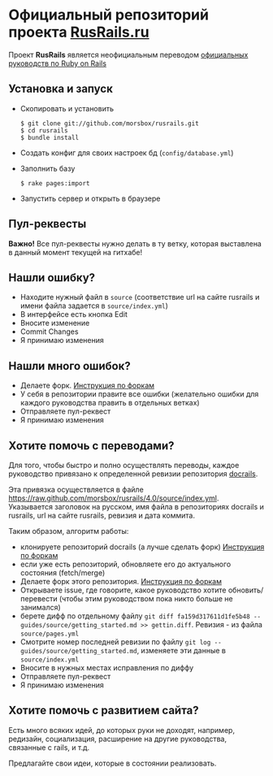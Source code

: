Официальный репозиторий проекта [RusRails.ru](http://rusrails.ru)
=================================================================

Проект **RusRails** является неофициальным переводом [официальных руководств по Ruby on Rails](http://guides.rubyonrails.org/)

Установка и запуск
------------------

* Скопировать и установить

    ```
    $ git clone git://github.com/morsbox/rusrails.git
    $ cd rusrails
    $ bundle install
    ```

* Создать конфиг для своих настроек бд (`config/database.yml`)

* Заполнить базу

    ```
    $ rake pages:import
    ```

* Запустить сервер и открыть в браузере

Пул-реквесты
-----------

**Важно!** Все пул-реквесты нужно делать в ту ветку, которая выставлена в данный момент текущей на гитхабе!

Нашли ошибку?
-------------

* Находите нужный файл в `source` (соответствие url на сайте rusrails и имени файла задается в `source/index.yml`)
* В интерфейсе есть кнопка Edit
* Вносите изменение
* Commit Changes
* Я принимаю изменения

Нашли много ошибок?
-------------------

* Делаете форк. [Инструкция по форкам](http://help.github.com/fork-a-repo/)
* У себя в репозитории правите все ошибки (желательно ошибки для каждого руководства править в отдельных ветках)
* Отправляете пул-реквест
* Я принимаю изменения

Хотите помочь с переводами?
---------------------------

Для того, чтобы быстро и полно осуществлять переводы, каждое руководство привязано к определенной ревизии репозитория [docrails](https://github.com/lifo/docrails).

Эта привязка осуществляется в файле https://raw.github.com/morsbox/rusrails/4.0/source/index.yml. Указывается заголовок на русском, имя файла в репозиториях docrails и rusrails, url на сайте rusrails, ревизия и дата коммита.

Таким образом, алгоритм работы:

* клонируете репозиторий docrails (а лучше сделать форк) [Инструкция по форкам](http://help.github.com/fork-a-repo/)
* если уже есть репозиторий, обновляете его до актуального состояния (fetch/merge)
* Делаете форк этого репозитория. [Инструкция по форкам](http://help.github.com/fork-a-repo/)
* Открываете issue, где говорите, какое руководство хотите обновить/перевести (чтобы этим руководством пока никто больше не занимался)
* берете дифф по отдельному файлу `git diff fa159d317611d1fe5b48 -- guides/source/getting_started.md >> gettin.diff`. Ревизия - из файла `source/pages.yml`
* Смотрите номер последней ревизии по файлу `git log -- guides/source/getting_started.md`, изменяете эти данные в `source/index.yml`
* Вносите в нужных местах исправления по диффу
* Отправляете пул-реквест
* Я принимаю изменения

Хотите помочь с развитием сайта?
--------------------------------

Есть много всяких идей, до которых руки не доходят, например, редизайн, социализация, расширение на другие руководства, связанные с rails, и т.д.

Предлагайте свои идеи, которые в состоянии реализовать.
